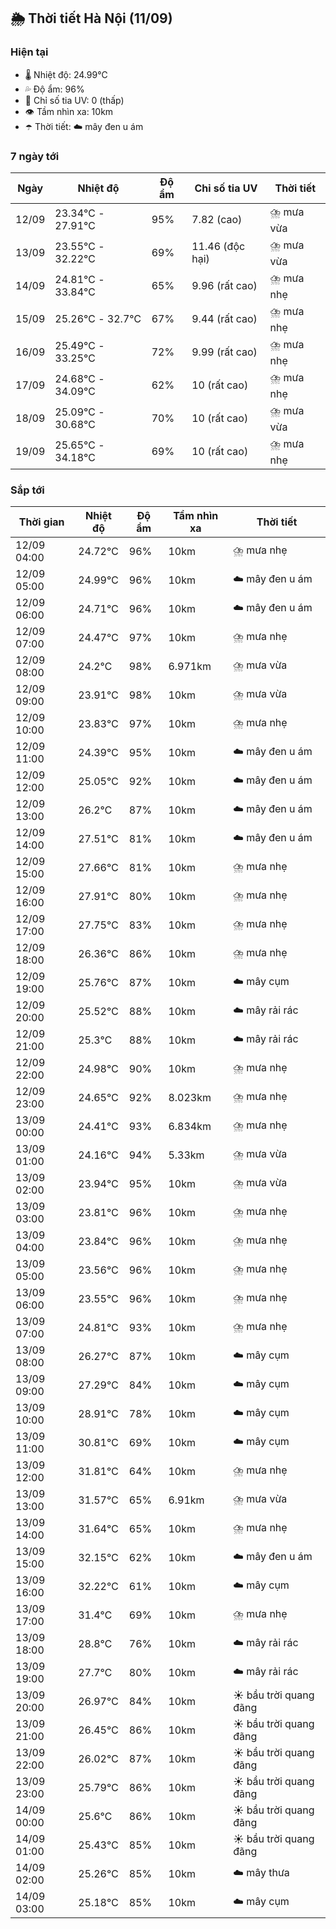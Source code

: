 ## 🌦️ Thời tiết Hà Nội (11/09)

### Hiện tại

- 🌡️ Nhiệt độ: 24.99℃
- 💦 Độ ẩm: 96%
- 🌟 Chỉ số tia UV: 0 (thấp)
- 👁️ Tầm nhìn xa: 10km
- ☂️ Thời tiết: ☁️ mây đen u ám

### 7 ngày tới

| Ngày | Nhiệt độ | Độ ẩm | Chỉ số tia UV | Thời tiết |
| --- | --- | --- | --- | --- |
| 12/09 | 23.34℃ - 27.91℃ | 95% | 7.82 (cao) | ⛈️ mưa vừa |
| 13/09 | 23.55℃ - 32.22℃ | 69% | 11.46 (độc hại) | ⛈️ mưa vừa |
| 14/09 | 24.81℃ - 33.84℃ | 65% | 9.96 (rất cao) | ⛈️ mưa nhẹ |
| 15/09 | 25.26℃ - 32.7℃ | 67% | 9.44 (rất cao) | ⛈️ mưa nhẹ |
| 16/09 | 25.49℃ - 33.25℃ | 72% | 9.99 (rất cao) | ⛈️ mưa nhẹ |
| 17/09 | 24.68℃ - 34.09℃ | 62% | 10 (rất cao) | ⛈️ mưa nhẹ |
| 18/09 | 25.09℃ - 30.68℃ | 70% | 10 (rất cao) | ⛈️ mưa vừa |
| 19/09 | 25.65℃ - 34.18℃ | 69% | 10 (rất cao) | ⛈️ mưa nhẹ |

### Sắp tới

| Thời gian | Nhiệt độ | Độ ẩm | Tầm nhìn xa | Thời tiết |
| --- | --- | --- | --- | --- |
| 12/09 04:00 | 24.72℃ | 96% | 10km | ⛈️ mưa nhẹ |
| 12/09 05:00 | 24.99℃ | 96% | 10km | ☁️ mây đen u ám |
| 12/09 06:00 | 24.71℃ | 96% | 10km | ☁️ mây đen u ám |
| 12/09 07:00 | 24.47℃ | 97% | 10km | ⛈️ mưa nhẹ |
| 12/09 08:00 | 24.2℃ | 98% | 6.971km | ⛈️ mưa vừa |
| 12/09 09:00 | 23.91℃ | 98% | 10km | ⛈️ mưa vừa |
| 12/09 10:00 | 23.83℃ | 97% | 10km | ⛈️ mưa nhẹ |
| 12/09 11:00 | 24.39℃ | 95% | 10km | ☁️ mây đen u ám |
| 12/09 12:00 | 25.05℃ | 92% | 10km | ☁️ mây đen u ám |
| 12/09 13:00 | 26.2℃ | 87% | 10km | ☁️ mây đen u ám |
| 12/09 14:00 | 27.51℃ | 81% | 10km | ☁️ mây đen u ám |
| 12/09 15:00 | 27.66℃ | 81% | 10km | ⛈️ mưa nhẹ |
| 12/09 16:00 | 27.91℃ | 80% | 10km | ⛈️ mưa nhẹ |
| 12/09 17:00 | 27.75℃ | 83% | 10km | ⛈️ mưa nhẹ |
| 12/09 18:00 | 26.36℃ | 86% | 10km | ⛈️ mưa nhẹ |
| 12/09 19:00 | 25.76℃ | 87% | 10km | ☁️ mây cụm |
| 12/09 20:00 | 25.52℃ | 88% | 10km | ☁️ mây rải rác |
| 12/09 21:00 | 25.3℃ | 88% | 10km | ☁️ mây rải rác |
| 12/09 22:00 | 24.98℃ | 90% | 10km | ⛈️ mưa nhẹ |
| 12/09 23:00 | 24.65℃ | 92% | 8.023km | ⛈️ mưa nhẹ |
| 13/09 00:00 | 24.41℃ | 93% | 6.834km | ⛈️ mưa nhẹ |
| 13/09 01:00 | 24.16℃ | 94% | 5.33km | ⛈️ mưa vừa |
| 13/09 02:00 | 23.94℃ | 95% | 10km | ⛈️ mưa vừa |
| 13/09 03:00 | 23.81℃ | 96% | 10km | ⛈️ mưa nhẹ |
| 13/09 04:00 | 23.84℃ | 96% | 10km | ⛈️ mưa nhẹ |
| 13/09 05:00 | 23.56℃ | 96% | 10km | ⛈️ mưa nhẹ |
| 13/09 06:00 | 23.55℃ | 96% | 10km | ⛈️ mưa nhẹ |
| 13/09 07:00 | 24.81℃ | 93% | 10km | ⛈️ mưa nhẹ |
| 13/09 08:00 | 26.27℃ | 87% | 10km | ☁️ mây cụm |
| 13/09 09:00 | 27.29℃ | 84% | 10km | ☁️ mây cụm |
| 13/09 10:00 | 28.91℃ | 78% | 10km | ☁️ mây cụm |
| 13/09 11:00 | 30.81℃ | 69% | 10km | ☁️ mây cụm |
| 13/09 12:00 | 31.81℃ | 64% | 10km | ⛈️ mưa nhẹ |
| 13/09 13:00 | 31.57℃ | 65% | 6.91km | ⛈️ mưa vừa |
| 13/09 14:00 | 31.64℃ | 65% | 10km | ⛈️ mưa nhẹ |
| 13/09 15:00 | 32.15℃ | 62% | 10km | ☁️ mây đen u ám |
| 13/09 16:00 | 32.22℃ | 61% | 10km | ☁️ mây cụm |
| 13/09 17:00 | 31.4℃ | 69% | 10km | ⛈️ mưa nhẹ |
| 13/09 18:00 | 28.8℃ | 76% | 10km | ☁️ mây rải rác |
| 13/09 19:00 | 27.7℃ | 80% | 10km | ☁️ mây rải rác |
| 13/09 20:00 | 26.97℃ | 84% | 10km | ☀️ bầu trời quang đãng |
| 13/09 21:00 | 26.45℃ | 86% | 10km | ☀️ bầu trời quang đãng |
| 13/09 22:00 | 26.02℃ | 87% | 10km | ☀️ bầu trời quang đãng |
| 13/09 23:00 | 25.79℃ | 86% | 10km | ☀️ bầu trời quang đãng |
| 14/09 00:00 | 25.6℃ | 86% | 10km | ☀️ bầu trời quang đãng |
| 14/09 01:00 | 25.43℃ | 85% | 10km | ☀️ bầu trời quang đãng |
| 14/09 02:00 | 25.26℃ | 85% | 10km | ☁️ mây thưa |
| 14/09 03:00 | 25.18℃ | 85% | 10km | ☁️ mây cụm |
